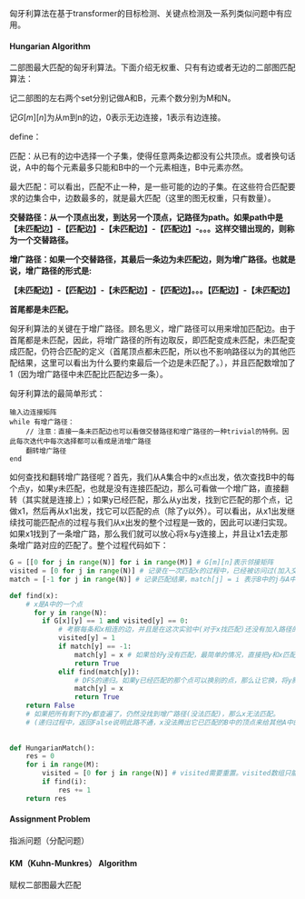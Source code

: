 匈牙利算法在基于transformer的目标检测、关键点检测及一系列类似问题中有应用。



#### Hungarian Algorithm

二部图最大匹配的匈牙利算法。下面介绍无权重、只有有边或者无边的二部图匹配算法：

记二部图的左右两个set分别记做A和B，元素个数分别为M和N。

记$G[m][n]$为从m到n的边，0表示无边连接，1表示有边连接。

define：

匹配：从已有的边中选择一个子集，使得任意两条边都没有公共顶点。或者换句话说，A中的每个元素最多只能和B中的一个元素相连，B中元素亦然。

最大匹配：可以看出，匹配不止一种，是一些可能的边的子集。在这些符合匹配要求的边集合中，边数最多的，就是最大匹配（这里的图无权重，只有数量）。

**交替路径：从一个顶点出发，到达另一个顶点，记路径为path。如果path中是【未匹配边】-【匹配边】-【未匹配边】-【匹配边】-。。。这样交错出现的，则称为一个交替路径。**

**增广路径：如果一个交替路径，其最后一条边为未匹配边，则为增广路径。也就是说，增广路径的形式是:**

**【未匹配边】-【匹配边】-【未匹配边】-【匹配边】。。。【匹配边】-【未匹配边】**

**首尾都是未匹配。**

匈牙利算法的关键在于增广路径。顾名思义，增广路径可以用来增加匹配边。由于首尾都是未匹配，因此，将增广路径的所有边取反，即匹配变成未匹配，未匹配变成匹配，仍符合匹配的定义（首尾顶点都未匹配，所以也不影响路径以为的其他匹配结果，这里可以看出为什么要约束最后一个边是未匹配了。），并且匹配数增加了1（因为增广路径中未匹配比匹配边多一条）。

匈牙利算法的最简单形式：

~~~
输入边连接矩阵
while 有增广路径：
    // 注意：直接一条未匹配边也可以看做交替路径和增广路径的一种trivial的特例。因此每次迭代中每次选择都可以看成是消增广路径
    翻转增广路径
end
~~~

如何查找和翻转增广路径呢？首先，我们从A集合中的x点出发，依次查找B中的每个点y，如果y未匹配，也就是没有连接匹配边，那么可看做一个增广路，直接翻转（其实就是连接上）；如果y已经匹配，那么从y出发，找到它匹配的那个点，记做x1，然后再从x1出发，找它可以匹配的点（除了y以外）。可以看出，从x1出发继续找可能匹配点的过程与我们从x出发的整个过程是一致的，因此可以递归实现。如果x1找到了一条增广路，那么我们就可以放心将x与y连接上，并且让x1去走那条增广路对应的匹配了。整个过程代码如下：

~~~python
G = [[0 for j in range(N)] for i in range(M)] # G[m][n]表示邻接矩阵
visited = [0 for j in range(N)] # 记录在一次匹配x的过程中，已经被访问过(加入交替路径)的那些B中的顶点
match = [-1 for j in range(N)] # 记录匹配结果，match[j] = i 表示B中的j与A中的i进行match

def find(x):
    # x是A中的一个点
	  for y in range(N):
        if G[x][y] == 1 and visited[y] == 0:
            # 考察每条和x相连的边，并且是在这次实验中(对于x找匹配)还没有加入路径的。
            visited[y] = 1
            if match[y] == -1:
                match[y] = x # 如果恰好y没有匹配，最简单的情况，直接把y和x匹配上
                return True
            elif find(match[y]):
                # DFS的递归。如果y已经匹配的那个点可以换别的点，那么让它换，将y腾出来留给x
                match[y] = x
                return True
    return False 
    # 如果把所有剩下的y都查遍了，仍然没找到增广路径(没法匹配)，那么x无法匹配。
    # (递归过程中，返回False说明此路不通，x没法腾出它已匹配的B中的顶点来给其他A中的顶点匹配)
    
    
def HungarianMatch():
    res = 0
    for i in range(M):
        visited = [0 for j in range(N)] # visited需要重置。visited数组只能支持一次递归DFS使用。
        if find(i):
            res += 1
    return res
~~~





#### Assignment Problem

指派问题（分配问题）









#### KM（Kuhn-Munkres） Algorithm

赋权二部图最大匹配











